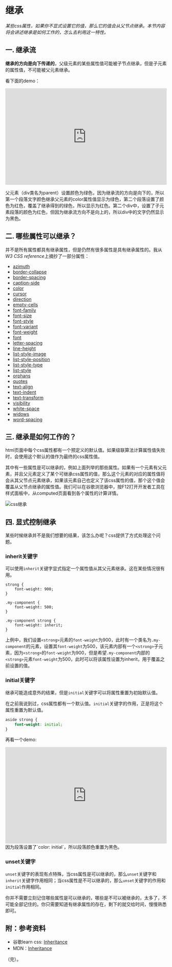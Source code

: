 # 继承

*某些css属性，如果你不显式设置它的值，那么它的值会从父节点继承。本节内容将会讲述继承是如何工作的，怎么去利用这一特性。*

## 一. 继承流

**继承的方向是向下传递的**，父级元素的某些属性值可能被子节点继承，但是子元素的属性值，不可能被父元素继承。

看下面的demo：

<iframe height="300" style="width: 100%;" scrolling="no" title="005 Box Model_1" src="https://codepen.io/AhCola/embed/YzVaRWZ?default-tab=html%2Cresult" frameborder="no" loading="lazy" allowtransparency="true" allowfullscreen="true">
  See the Pen <a href="https://codepen.io/AhCola/pen/YzVaRWZ">
  005 Box Model_1</a> by Pengfei Wang (<a href="https://codepen.io/AhCola">@AhCola</a>)
  on <a href="https://codepen.io">CodePen</a>.
</iframe>

父元素（div类名为parent）设置颜色为绿色，因为继承流的方向是向下的，所以第一个段落文字颜色继承父元素的color属性值显示为绿色，第二个段落设置了颜色为红色，覆盖了继承得到的绿色，所以显示为红色。第二个div中，设置了子元素段落的颜色为红色，但因为继承流方向不是向上的，所以div中的文字仍然显示为黑色。

## 二. 哪些属性可以继承？

并不是所有属性都具有继承属性，但是仍然有很多属性是具有继承属性的。我从
*W3 CSS reference*上摘抄了一部分属性：

- [azimuth](https://developer.mozilla.org/en-US/docs/Web/SVG/Attribute/azimuth)
- [border-collapse](https://developer.mozilla.org/en-US/docs/Web/CSS/border-collapse)
- [border-spacing](https://developer.mozilla.org/en-US/docs/Web/CSS/border-spacing)
- [caption-side](https://developer.mozilla.org/en-US/docs/Web/CSS/caption-sid)
- [color](https://developer.mozilla.org/en-US/docs/Web/CSS/color)
- [cursor](https://developer.mozilla.org/en-US/docs/Web/CSS/cursor)
- [direction](https://developer.mozilla.org/en-US/docs/Web/CSS/direction)
- [empty-cells](https://developer.mozilla.org/en-US/docs/Web/CSS/empty-cells)
- [font-family](https://developer.mozilla.org/en-US/docs/Web/CSS/font-family)
- [font-size](https://developer.mozilla.org/en-US/docs/Web/CSS/font-size)
- [font-style](https://developer.mozilla.org/en-US/docs/Web/CSS/font-style)
- [font-variant](https://developer.mozilla.org/en-US/docs/Web/CSS/font-variant)
- [font-weight](https://developer.mozilla.org/en-US/docs/Web/CSS/font-weight)
- [font](https://developer.mozilla.org/en-US/docs/Web/CSS/font)
- [letter-spacing](https://developer.mozilla.org/en-US/docs/Web/CSS/letter-spacing)
- [line-height](https://developer.mozilla.org/en-US/docs/Web/CSS/line-height)
- [list-style-image](https://developer.mozilla.org/en-US/docs/Web/CSS/list-style-image)
- [list-style-position](https://developer.mozilla.org/en-US/docs/Web/CSS/list-style-position)
- [list-style-type](https://developer.mozilla.org/en-US/docs/Web/CSS/list-style-type)
- [list-style](https://developer.mozilla.org/en-US/docs/Web/CSS/list-style)
- [orphans](https://developer.mozilla.org/en-US/docs/Web/CSS/orphans)
- [quotes](https://developer.mozilla.org/en-US/docs/Web/CSS/quotes)
- [text-align](https://developer.mozilla.org/en-US/docs/Web/CSS/text-align)
- [text-indent](https://developer.mozilla.org/en-US/docs/Web/CSS/text-indent)
- [text-transform](https://developer.mozilla.org/en-US/docs/Web/CSS/text-transform)
- [visibility](https://developer.mozilla.org/en-US/docs/Web/CSS/visibility)
- [white-space](https://developer.mozilla.org/en-US/docs/Web/CSS/white-space)
- [widows](https://developer.mozilla.org/en-US/docs/Web/CSS/widows)
- [word-spacing](https://developer.mozilla.org/en-US/docs/Web/CSS/word-spacing)

## 三. 继承是如何工作的？

html页面中每个css属性都有一个预定义的默认值。如果级联算法计算属性值失败时，会使用这个默认的值作为最终的css属性值。

其中有一些属性是可以继承的，例如上面列举的那些属性。如果有一个元素有父元素，并且父元素定义了某个可继承css属性的值，那么这个元素的对应的属性值将会从其父节点元素继承，如果该元素自己也定义了该css属性的值，那个这个值会覆盖从父节点继承的属性值。我们可以在谷歌浏览器中，按F12打开开发者工具在样式面板中，从computed页面看到各个属性的计算详情。

![css继承](https://pengfeiw.github.io/images/blog/94.jpg)

## 四. 显式控制继承

某些时候继承并不是我们想要的结果，该怎么办呢？css提供了方式处理这个问题。

### inherit关键字

可以使用`inherit`关键字显式指定一个属性值从其父元素继承。这在某些情况很有用。
```
strong {
    font-weight: 900;
}

.my-component {
    font-weight: 500;
}

.my-component strong {
    font-weight: inherit;
}
```
上例中，我们设置`<strong>`元素的`font-weight`为900，此时有一个类名为`.my-component`的元素，设置其`font-weight`为500，该元素内部有一个`<strong>`子元素，因为`<strong>`的`font-weight`为900，但是希望`.my-component`内部的`<strong>`元素`font-weight`为500，此时可以将该属性设置为inherit，用于覆盖之前设置的值。

### initial关键字

继承可能造成意外的结果，但是`initial`关键字可以将属性重置为初始默认值。

在之前我说到过，css属性都有一个默认值。`initial`关键字的作用，正是将这个属性重置为默认值。
```css
aside strong {
    font-weight: initial;
}
```

再看一个demo:
<iframe height="300" style="width: 100%;" scrolling="no" title="005 Box Model_2" src="https://codepen.io/AhCola/embed/ZEKxVzQ?default-tab=html%2Cresult" frameborder="no" loading="lazy" allowtransparency="true" allowfullscreen="true">
  See the Pen <a href="https://codepen.io/AhCola/pen/ZEKxVzQ">
  005 Box Model_2</a> by Pengfei Wang (<a href="https://codepen.io/AhCola">@AhCola</a>)
  on <a href="https://codepen.io">CodePen</a>.
</iframe>
因为段落设置了`color: initial`，所以段落颜色重置为黑色。

### unset关键字

`unset`关键字的表现有点特殊，当css属性是可以继承的，那么`unset`关键字和`inherit`关键字作用相同；当css属性是不可以继承的，那么`unset`关键字的作用和`initial`作用相同。


你并不需要立刻记住哪些属性是可以继承的，哪些是不可以被继承的，太多了，不可能全部记住的。你只需要知道有继承属性的存在，剩下的就交给时间，慢慢熟悉即可。

## 附：参考资料

- 谷歌learn css: [Inheritance](https://web.dev/learn/css/inheritance/)
- MDN：[Inheritance](https://developer.mozilla.org/en-US/docs/Web/CSS/inheritance)



（完）。

